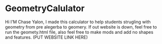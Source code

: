# GeometryCalulator
Hi I'M Chase Yalon, I made this calculator to help students strugling with geometry from pre alegerba to geomery. If out website is down, feel free to run the geomety.html file, also feel free to 
make mods and add no shapes and features. 
(PUT WEBSITE LINK HERE)
